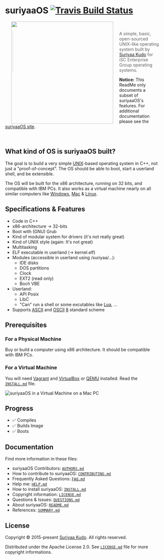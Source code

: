 # suriyaaOS [![Travis Build Status](https://img.shields.io/travis/suriyaaos/suriyaaos.svg?style=flat-square)](https://travis-ci.org/suriyaaos/suriyaaos)

 <img src="https://upload.wikimedia.org/wikipedia/commons/2/26/SuriyaaOS-logo.png"
 hspace="20" align="left" height="333"/>

<!-- Non-breaking space -->
&nbsp;

> A simple, basic, open-sourced UNIX-like operating system built by [Suriyaa Kudo][creator] for iSC Enterprise Group operating systems.

**Notice:** This ReadMe only documents a subset of suriyaaOS's features. For additional documentation please see the [suriyaaOS site][suriyaaos].

<!-- Non-breaking space -->
&nbsp;


## What kind of OS is suriyaaOS built?

The goal is to build a very simple [UNIX][unix]-based operating	system in C++, not just	a "proof-of-concept". The OS should be able to boot, start a userland shell, and be extensible.

The OS will be built for the x86 architecture, running on 32 bits, and compatible with IBM PCs. It also works as a virtual machine nearly on all similar computers like [Windows][win], [Mac][mac] & [Linux][lin].


## Specifications & Features

 * Code in C++
 * x86-architecture -> 32-bits
 * Boot with (GNU) Grub
 * Kind of modular system for drivers (it's not really great)
 * Kind of UNIX style (again: It's not great)
 * Multitasking
 * ELF executable in userland (-> kernel.elf)
 * Modules (accessible in userland using /suriyaa/...):
	* IDE disks
	* DOS partitions
	* Clock
	* EXT2 (read only)
	* Boch VBE
 * Userland:
	* API Posix
	* LibC
	* "Can" run a shell or some excutables like [Lua][lua], ...
 * Supports [ASCII][ascii] and [OSCII][oscii] [8][oscii8] standard scheme


## Prerequisites

### For a Physical Machine

Buy or build a computer using x86 architecture. It should be compatible with IBM PCs.

### For a Virtual Machine

You will need [Vagrant][vagrant] and [VirtualBox][oraclevm] or [QEMU][qemu] installed. Read the [`INSTALL.md`][install] file.

![suriyaaOS in a Virtual Machine on a Mac PC](https://raw.githubusercontent.com/SamyPesse/How-to-Make-a-Computer-Operating-System/master/preview.png)


## Progress

  - :white_check_mark: Compiles
  - :white_check_mark: Builds Image
  - :white_check_mark: Boots


## Documentation

Find more information in these files:

 * suriyaaOS Contributors: [`AUTHORS.md`][authors]
 * How to contribute to suriyaaOS: [`CONTRIBUTING.md`][contrib]
 * Frequently Asked Questions: [`FAQ.md`][faq]
 * Help me: [`HELP.md`][help]
 * How to install suriyaaOS: [`INSTALL.md`][install]
 * Copyright information: [`LICENSE.md`][license]
 * Questions & Issues: [`QUESTIONS.md`][quest]
 * About suriyaaOS: [`README.md`][readme]
 * References: [`SUMMARY.md`][summary]


## License

Copyright © 2015-present [Suriyaa Kudo][creator]. All rights reserved.

Distributed under the Apache License 2.0. See [`LICENSE.md`][license] file for more copyright informations.


<!-- Links -->
[suriyaaos]: https://suriyaaos.tk/
[creator]: https://j.mp/ToSuriyaa
[github]: https://github.com/SuriyaaKudoIsc/suriyaaos

[unix]: https://en.wikipedia.org/wiki/UNIX
[win]: http://windows.microsoft.com/en-US/windows/home
[mac]: https://www.apple.com/mac/
[lin]: http://www.linux-foundation.org/

[lua]: https://www.lua.org/
[ascii]: https://en.wikipedia.org/wiki/ASCII
[oscii]: https://github.com/osciicode
[oscii8]: https://osciicode.github.io/oscii8/

[vagrant]: https://www.vagrantup.com/
[oraclevm]: https://www.virtualbox.org/
[qemu]: http://wiki.qemu.org/Main_Page

[authors]: ./AUTHORS.md
[contrib]: ./CONTRIBUTING.md
[faq]: ./FAQ.md
[help]: ./HELP.md
[install]: ./INSTALL.md
[license]: ./LICENSE.md
[quest]: ./QUESTIONS.md
[readme]: ./README.md
[summary]: ./SUMMARY.md
